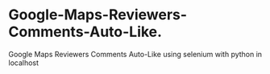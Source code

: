 # Google-Maps-Reviewers-Comments-Auto-Like.
Google Maps Reviewers Comments Auto-Like using selenium with python in localhost
